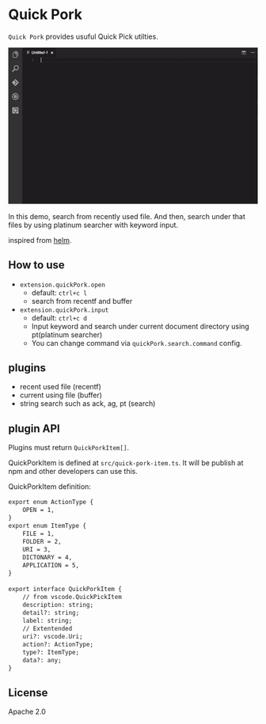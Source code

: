 # Quick Pork

`Quick Pork` provides usuful Quick Pick utilties.

![QuickPork Demo](https://github.com/shirou/quickpork/raw/master/QuickPork.gif)

In this demo, search from recently used file. And then, search under
that files by using platinum searcher with keyword input.

inspired from [helm](https://github.com/emacs-helm/helm).

## How to use

- `extension.quickPork.open`
  - default: `ctrl+c l`
  - search from recentf and buffer
- `extension.quickPork.input`
  - default: `ctrl+c d`
  - Input keyword and search under current document directory using pt(platinum searcher)
  - You can change command via `quickPork.search.command` config.

## plugins

- recent used file (recentf)
- current using file (buffer)
- string search such as ack, ag, pt (search)

## plugin API

Plugins must return `QuickPorkItem[]`.

QuickPorkItem is defined at `src/quick-pork-item.ts`. It will be
publish at npm and other developers can use this.

QuickPorkItem definition:

```
export enum ActionType {
    OPEN = 1,
}
export enum ItemType {
    FILE = 1,
    FOLDER = 2,
    URI = 3,
    DICTONARY = 4,
    APPLICATION = 5,
}

export interface QuickPorkItem {
    // from vscode.QuickPickItem
    description: string;
    detail?: string;
    label: string;
    // Extentended
    uri?: vscode.Uri;
    action?: ActionType;
    type?: ItemType;
    data?: any;
}
```

## License

Apache 2.0
